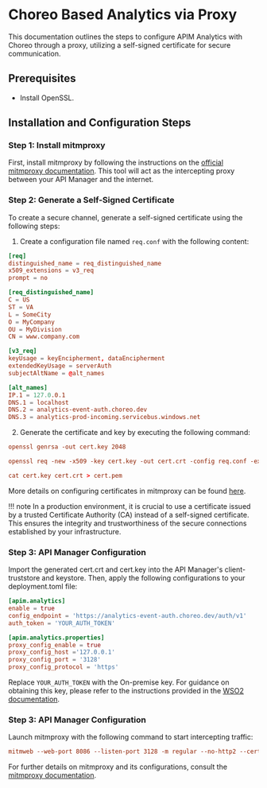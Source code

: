 # Choreo Based Analytics via Proxy

   This documentation outlines the steps to configure APIM Analytics with Choreo through a proxy, utilizing a self-signed certificate for secure communication.

## Prerequisites

   - Install OpenSSL.

## Installation and Configuration Steps

### Step 1: Install mitmproxy

   First, install mitmproxy by following the instructions on the [official mitmproxy documentation](https://docs.mitmproxy.org/stable/overview-installation/). This tool will act as the intercepting proxy between your API Manager and the internet.

### Step 2: Generate a Self-Signed Certificate

   To create a secure channel, generate a self-signed certificate using the following steps:

   1. Create a configuration file named `req.conf` with the following content:

   ```toml
   [req]
   distinguished_name = req_distinguished_name
   x509_extensions = v3_req
   prompt = no

   [req_distinguished_name]
   C = US
   ST = VA
   L = SomeCity
   O = MyCompany
   OU = MyDivision
   CN = www.company.com

   [v3_req]
   keyUsage = keyEncipherment, dataEncipherment
   extendedKeyUsage = serverAuth
   subjectAltName = @alt_names

   [alt_names]
   IP.1 = 127.0.0.1
   DNS.1 = localhost
   DNS.2 = analytics-event-auth.choreo.dev
   DNS.3 = analytics-prod-incoming.servicebus.windows.net
   ```

   2. Generate the certificate and key by executing the following command:

   ```conf
   openssl genrsa -out cert.key 2048

   openssl req -new -x509 -key cert.key -out cert.crt -config req.conf -extensions 'v3_req'

   cat cert.key cert.crt > cert.pem
   ```

   More details on configuring certificates in mitmproxy can be found [here](https://docs.mitmproxy.org/stable/concepts-certificates/).

!!! note
    In a production environment, it is crucial to use a certificate issued by a trusted Certificate Authority (CA) instead of a self-signed certificate. This ensures the integrity and trustworthiness of the secure connections established by your infrastructure.

### Step 3: API Manager Configuration

   Import the generated cert.crt and cert.key into the API Manager's client-truststore and keystore. Then, apply the following configurations to your deployment.toml file:

   ```toml
   [apim.analytics]
   enable = true
   config_endpoint = 'https://analytics-event-auth.choreo.dev/auth/v1'
   auth_token = 'YOUR_AUTH_TOKEN'

   [apim.analytics.properties]
   proxy_config_enable = true
   proxy_config_host ='127.0.0.1'
   proxy_config_port = '3128'
   proxy_config_protocol = 'https'
   ```

   Replace `YOUR_AUTH_TOKEN` with the On-premise key. For guidance on obtaining this key, please refer to the instructions provided in the [WSO2 documentation](https://apim.docs.wso2.com/en/latest/api-analytics/choreo-analytics/getting-started-guide/#step-2-register-your-environment).

### Step 3: API Manager Configuration

   Launch mitmproxy with the following command to start intercepting traffic:

   ```conf
   mitmweb --web-port 8086 --listen-port 3128 -m regular --no-http2 --certs cert.pem
   ```

   For further details on mitmproxy and its configurations, consult the [mitmproxy documentation](https://docs.mitmproxy.org/stable/overview-installation/).

